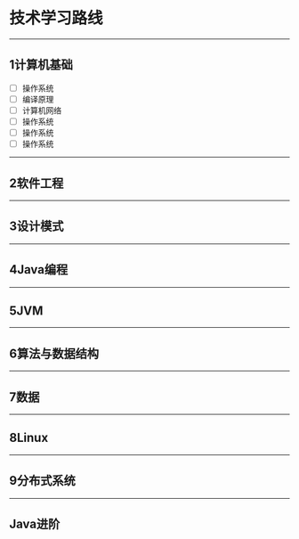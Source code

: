 # 技术学习路线
---
## 1计算机基础
- [ ] 操作系统
- [ ] 编译原理
- [ ] 计算机网络
- [ ] 操作系统
- [ ] 操作系统
- [ ] 操作系统
--- 
## 2软件工程
--- 
## 3设计模式
--- 
## 4Java编程
--- 
## 5JVM
--- 
## 6算法与数据结构
--- 
## 7数据
--- 
## 8Linux
--- 
## 9分布式系统
---
## Java进阶

